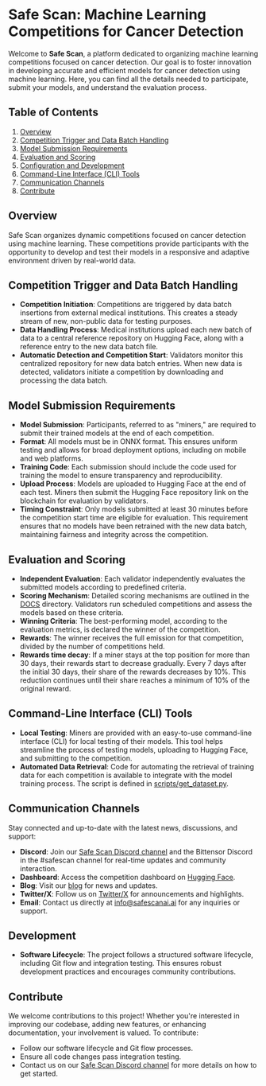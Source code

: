 




# Safe Scan: Machine Learning Competitions for Cancer Detection

Welcome to **Safe Scan**, a platform dedicated to organizing machine learning competitions focused on cancer detection. Our goal is to foster innovation in developing accurate and efficient models for cancer detection using machine learning. Here, you can find all the details needed to participate, submit your models, and understand the evaluation process.

## Table of Contents

1. [Overview](#overview)
2. [Competition Trigger and Data Batch Handling](#competition-trigger-and-data-batch-handling)
3. [Model Submission Requirements](#model-submission-requirements)
4. [Evaluation and Scoring](#evaluation-and-scoring)
5. [Configuration and Development](#configuration-and-development)
6. [Command-Line Interface (CLI) Tools](#command-line-interface-cli-tools)
7. [Communication Channels](#communication-channels)
8. [Contribute](#contribute)
   
## Overview

Safe Scan organizes dynamic competitions focused on cancer detection using machine learning. These competitions provide participants with the opportunity to develop and test their models in a responsive and adaptive environment driven by real-world data.

## Competition Trigger and Data Batch Handling

- **Competition Initiation**: Competitions are triggered by data batch insertions from external medical institutions. This creates a steady stream of new, non-public data for testing purposes.
- **Data Handling Process**: Medical institutions upload each new batch of data to a central reference repository on Hugging Face, along with a reference entry to the new data batch file.
- **Automatic Detection and Competition Start**: Validators monitor this centralized repository for new data batch entries. When new data is detected, validators initiate a competition by downloading and processing the data batch.

## Model Submission Requirements

- **Model Submission**: Participants, referred to as "miners," are required to submit their trained models at the end of each competition.
- **Format**: All models must be in ONNX format. This ensures uniform testing and allows for broad deployment options, including on mobile and web platforms.
- **Training Code**: Each submission should include the code used for training the model to ensure transparency and reproducibility.
- **Upload Process**: Models are uploaded to Hugging Face at the end of each test. Miners then submit the Hugging Face repository link on the blockchain for evaluation by validators.
- **Timing Constraint**: Only models submitted at least 30 minutes before the competition start time are eligible for evaluation. This requirement ensures that no models have been retrained with the new data batch, maintaining fairness and integrity across the competition.

## Evaluation and Scoring

- **Independent Evaluation**: Each validator independently evaluates the submitted models according to predefined criteria.
- **Scoring Mechanism**: Detailed scoring mechanisms are outlined in the [DOCS](/DOCS/competitions) directory. Validators run scheduled competitions and assess the models based on these criteria.
- **Winning Criteria**: The best-performing model, according to the evaluation metrics, is declared the winner of the competition.
- **Rewards**: The winner receives the full emission for that competition, divided by the number of competitions held.
- **Rewards time decay**: If a miner stays at the top position for more than 30 days, their rewards start to decrease gradually. Every 7 days after the initial 30 days, their share of the rewards decreases by 10%. This reduction continues until their share reaches a minimum of 10% of the original reward.
  
## Command-Line Interface (CLI) Tools

- **Local Testing**: Miners are provided with an easy-to-use command-line interface (CLI) for local testing of their models. This tool helps streamline the process of testing models, uploading to Hugging Face, and submitting to the competition.
- **Automated Data Retrieval**: Code for automating the retrieval of training data for each competition is available to integrate with the model training process. The script is defined in [scripts/get_dataset.py](/scripts/get_dataset.py).

## Communication Channels

Stay connected and up-to-date with the latest news, discussions, and support:

- **Discord**: Join our [Safe Scan Discord channel](https://discord.gg/rbBu7WuZ) and the Bittensor Discord in the #safescan channel for real-time updates and community interaction.
- **Dashboard**: Access the competition dashboard on [Hugging Face](https://huggingface.co/spaces/safescanai/dashboard).
- **Blog**: Visit our [blog](https://safe-scan.ai/news/) for news and updates.
- **Twitter/X**: Follow us on [Twitter/X](https://x.com/SAFESCAN_AI) for announcements and highlights.
- **Email**: Contact us directly at [info@safescanai.ai](mailto:info@safescanai.ai) for any inquiries or support.

## Development

- **Software Lifecycle**: The project follows a structured software lifecycle, including Git flow and integration testing. This ensures robust development practices and encourages community contributions.


## Contribute

We welcome contributions to this project! Whether you're interested in improving our codebase, adding new features, or enhancing documentation, your involvement is valued. To contribute:

- Follow our software lifecycle and Git flow processes.
- Ensure all code changes pass integration testing.
- Contact us on our [Safe Scan Discord channel](https://discord.gg/rbBu7WuZ) for more details on how to get started.

